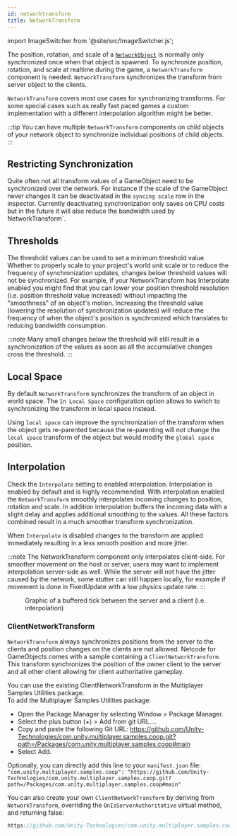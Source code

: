 ```yaml
---
id: networktransform
title: NetworkTransform
---
```

import ImageSwitcher from '@site/src/ImageSwitcher.js';

The position, rotation, and scale of a [`NetworkObject`](../basics/networkobject.md) is normally only synchronized once when that object is spawned. To synchronize position, rotation, and scale at realtime during the game, a `NetworkTransform` component is needed. `NetworkTransform` synchronizes the transform from server object to the clients.

`NetworkTransform` covers most use cases for synchronizing transforms. For some special cases such as really fast paced games a custom implementation with a different interpolation algorithm might be better.

:::tip
You can have multiple `NetworkTransform` components on child objects of your network object to synchronize individual positions of child objects.
:::

## Restricting Synchronization

Quite often not all transform values of a GameObject need to be synchronized over the network. For instance if the scale of the GameObject never changes it can be deactivated in the `syncing scale` row in the inspector. Currently deactivating synchronization only saves on CPU costs but in the future it will also reduce the bandwidth used by NetworkTransform`.

## Thresholds

The threshold values can be used to set a minimum threshold value. Whether to properly scale to your project's world unit scale or to reduce the frequency of synchronization updates, changes below threshold values will not be synchronized. For example, if your NetworkTransform has Interpolate enabled you might find that you can lower your position threshold resolution (i.e. position threshold value increased) without impacting the "smoothness" of an object's motion. Increasing the threshold value (lowering the resolution of synchronization updates) will reduce the frequency of when the object's position is synchronized which translates to reducing bandwidth consumption.

:::note
Many small changes below the threshold will still result in a synchronization of the values as soon as all the accumulative changes cross the threshold.
:::

## Local Space

By default `NetworkTransform` synchronizes the transform of an object in world space. The `In Local Space` configuration option allows to switch to synchronizing the transform in local space instead.

Using `local space` can improve the synchronization of the transform when the object gets re-parented because the re-parenting will not change the `local space` transform of the object but would modify the `global space` position.

## Interpolation

Check the `Interpolate` setting to enabled interpolation. Interpolation is enabled by default and is highly recommended. With interpolation enabled the `NetworkTransform` smoothly interpolates incoming changes to position, rotation and scale. In addition interpolation buffers the incoming data with a slight delay and applies additional smoothing to the values. All these factors combined result in a much smoother transform synchronization.

When `Interpolate` is disabled changes to the transform are applied immediately resulting in a less smooth position and more jitter.

:::note
The NetworkTransform component only interpolates client-side. For smoother movement on the host or server, users may want to implement interpolation server-side as well. While the server will not have the jitter caused by the network, some stutter can still happen locally, for example if movement is done in FixedUpdate with a low physics update rate.
:::

<figure>
<ImageSwitcher 
lightImageSrc="/img/BufferedTick.png?text=LightMode"
darkImageSrc="/img/BufferedTick_Dark.png?text=DarkMode"/>
  <figcaption>Graphic of a buffered tick between the server and a client (i.e. interpolation)</figcaption>
</figure>

### ClientNetworkTransform

`NetworkTransform` always synchronizes positions from the server to the clients and position changes on the clients are not allowed. Netcode for GameObjects comes with a sample containing a `ClientNetworkTransform`. This transform synchronizes the position of the owner client to the server and all other client allowing for client authoritative gameplay.

You can use the existing ClientNetworkTransform in the Multiplayer Samples Utilities package.<br />
To add the Multiplayer Samples Utilities package:

- Open the Package Manager by selecting Window > Package Manager.
- Select the plus button (+) > Add from git URL....
- Copy and paste the following Git URL: https://github.com/Unity-Technologies/com.unity.multiplayer.samples.coop.git?path=/Packages/com.unity.multiplayer.samples.coop#main
- Select Add.

Optionally, you can directly add this line to your `manifest.json` file:
`"com.unity.multiplayer.samples.coop": "https://github.com/Unity-Technologies/com.unity.multiplayer.samples.coop.git?path=/Packages/com.unity.multiplayer.samples.coop#main"`

You can also create your own `ClientNetworkTransform` by deriving from `NetworkTransform`, overriding the `OnIsServerAuthoritative` virtual method, and returning false:

```csharp reference
https://github.com/Unity-Technologies/com.unity.multiplayer.samples.coop/blob/main/Packages/com.unity.multiplayer.samples.coop/Utilities/Net/ClientAuthority/ClientNetworkTransform.cs
```
